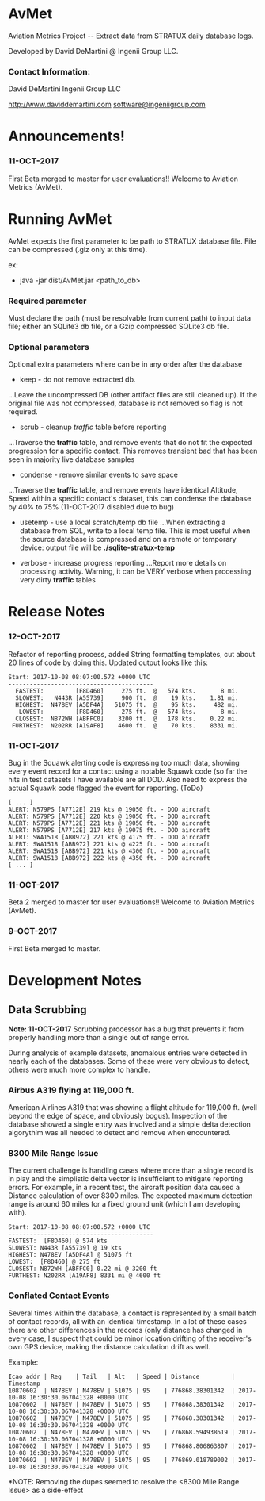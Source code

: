AvMet
=====
Aviation Metrics Project -- Extract data from STRATUX daily database logs.

Developed by David DeMartini @ Ingenii Group LLC.  

### Contact Information:
David DeMartini
Ingenii Group LLC

http://www.daviddemartini.com
software@ingeniigroup.com


Announcements!
==============
### 11-OCT-2017
First Beta merged to master for user evaluations!!  Welcome to Aviation Metrics (AvMet).
 

Running AvMet
=============
AvMet expects the first parameter to be path to STRATUX database file.  File can 
be compressed (.giz only at this time).

ex:
  *   java -jar dist/AvMet.jar  <path_to_db>

### Required parameter
Must declare the path (must be resolvable from current path) to input data file; 
either an SQLite3 db file, or a Gzip compressed SQLite3 db file.

### Optional parameters
Optional extra parameters where can be in any order after the database

* keep - do not remove extracted db.

...Leave the uncompressed DB (other artifact files are still cleaned up). If the original file was not compressed, database is  not removed so flag is not required.
 
* scrub - cleanup *traffic* table before reporting

...Traverse the __traffic__ table, and remove events that do not fit the expected progression for a specific contact.  This removes transient bad that has been seen in majority live database samples

* condense - remove similar events to save space

...Traverse the __traffic__ table, and remove events have identical Altitude, Speed within a specific contact's dataset, this can condense the database by 40% to 75%   (11-OCT-2017 disabled due to bug)

* usetemp - use a local scratch/temp db file
...When extracting a database from SQL, write to a local temp file.  This is most useful when the source database is compressed and on a  remote or temporary device:  output file will be  **./sqlite-stratux-temp**

 * verbose - increase progress reporting 
...Report more details on processing activity.  Warning, it can be VERY verbose when processing very dirty __traffic__ tables


Release Notes
=============

### 12-OCT-2017
Refactor of reporting process, added String formatting templates, cut about 20 lines of code by doing this.  Updated output looks like this:

	Start: 2017-10-08 08:07:00.572 +0000 UTC
	-----------------------------------------
	  FASTEST:         [F8D460]     275 ft.  @   574 kts.       8 mi.
	  SLOWEST:   N443R [A55739]     900 ft.  @    19 kts.    1.81 mi.
	  HIGHEST:  N478EV [A5DF4A]   51075 ft.  @    95 kts.     482 mi.
	   LOWEST:         [F8D460]     275 ft.  @   574 kts.       8 mi.
	  CLOSEST:  N872WH [ABFFC0]    3200 ft.  @   178 kts.    0.22 mi.
	 FURTHEST:  N202RR [A19AF8]    4600 ft.  @    70 kts.    8331 mi.

### 11-OCT-2017  
Bug in the Squawk alerting code is expressing too much data, showing every event record for a contact using a notable Squawk code (so far the hits in test datasets I have available are all DOD. Also need to express the actual Squawk code flagged the event for reporting. (ToDo)

	[ ... ]
	ALERT: N579PS [A7712E] 219 kts @ 19050 ft. - DOD aircraft
	ALERT: N579PS [A7712E] 220 kts @ 19050 ft. - DOD aircraft
	ALERT: N579PS [A7712E] 221 kts @ 19050 ft. - DOD aircraft
	ALERT: N579PS [A7712E] 217 kts @ 19075 ft. - DOD aircraft
	ALERT: SWA1518 [ABB972] 221 kts @ 4175 ft. - DOD aircraft
	ALERT: SWA1518 [ABB972] 221 kts @ 4225 ft. - DOD aircraft
	ALERT: SWA1518 [ABB972] 221 kts @ 4300 ft. - DOD aircraft
	ALERT: SWA1518 [ABB972] 222 kts @ 4350 ft. - DOD aircraft
	[ ... ]

### 11-OCT-2017
Beta 2 merged to master for user evaluations!!  Welcome to Aviation Metrics (AvMet).

###  9-OCT-2017
First Beta merged to master.  

Development Notes
=================

## Data Scrubbing

**Note: 11-OCT-2017**
Scrubbing processor has a bug that prevents it from properly handling more than a single out of range error. 

During analysis of example datasets, anomalous entries were detected in nearly each of the databases.  Some of these were very obvious to detect, others were much more complex to handle.

###  Airbus A319 flying at 119,000 ft. 
American Airlines A319 that was showing a flight altitude for 119,000 ft. (well beyond the edge of space, and obviously bogus).  Inspection of the database showed a single entry was involved and a simple delta detection algorythim was all needed to detect and remove when encountered.  

### 8300 Mile Range Issue
The current challenge is handling cases where more than a single record is in play and the simplistic delta vector is insufficient to mitigate reporting errors. For example, in a recent test, the aircraft position data caused a Distance calculation of over 8300 miles.  The expected maximum detection range is around 60 miles for a fixed ground unit (which I am developing with).

	Start: 2017-10-08 08:07:00.572 +0000 UTC
	-----------------------------------------
	FASTEST:  [F8D460] @ 574 kts
	SLOWEST: N443R [A55739] @ 19 kts
	HIGHEST: N478EV [A5DF4A] @ 51075 ft
	LOWEST:  [F8D460] @ 275 ft
	CLOSEST: N872WH [ABFFC0] 0.22 mi @ 3200 ft
	FURTHEST: N202RR [A19AF8] 8331 mi @ 4600 ft


### Conflated Contact Events
Several times within the database, a contact is represented by a small batch of contact records, all with an identical timestamp.  In a lot of these cases there are other differences in the records (only distance has changed in every case, I suspect that could be minor location drifting of the receiver's own GPS device, making the distance calculation drift as well. 

Example:

	Icao_addr | Reg    | Tail   | Alt   | Speed | Distance         | Timestamp
	10870602  | N478EV | N478EV | 51075 | 95    | 776868.38301342  | 2017-10-08 16:30:30.067041328 +0000 UTC
	10870602  | N478EV | N478EV | 51075 | 95    | 776868.38301342  | 2017-10-08 16:30:30.067041328 +0000 UTC
	10870602  | N478EV | N478EV | 51075 | 95    | 776868.38301342  | 2017-10-08 16:30:30.067041328 +0000 UTC
	10870602  | N478EV | N478EV | 51075 | 95    | 776868.594938619 | 2017-10-08 16:30:30.067041328 +0000 UTC
	10870602  | N478EV | N478EV | 51075 | 95    | 776868.806863807 | 2017-10-08 16:30:30.067041328 +0000 UTC
	10870602  | N478EV | N478EV | 51075 | 95    | 776869.018789002 | 2017-10-08 16:30:30.067041328 +0000 UTC
 
*NOTE: Removing the dupes seemed to resolve the <8300 Mile Range Issue> as a side-effect

